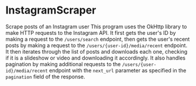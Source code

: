 # InstagramScraper
Scrape posts of an Instagram user
This program uses the OkHttp library to make HTTP requests to the Instagram API. It first gets the user's ID by making a request to the `/users/search` endpoint, then gets the user's recent posts by making a request to the `/users/{user-id}/media/recent` endpoint. It then iterates through the list of posts and downloads each one, checking if it is a slideshow or video and downloading it accordingly. It also handles pagination by making additional requests to the `/users/{user-id}/media/recent` endpoint with the `next_url` parameter as specified in the `pagination` field of the response.

